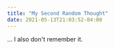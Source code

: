 ```yaml
---
title: "My Second Random Thought"
date: 2021-05-13T21:03:52-04:00
---
```


... I also don't remember it.
